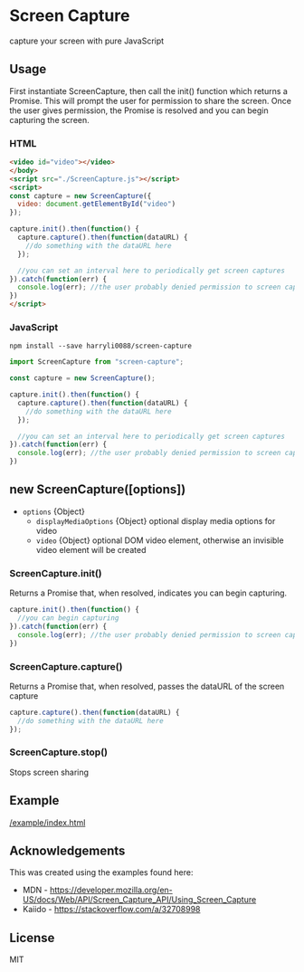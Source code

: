 # Screen Capture

capture your screen with pure JavaScript

## Usage
First instantiate ScreenCapture, then call the init() function which returns a Promise. This will prompt the user for permission to share the screen. Once the user gives permission, the Promise is resolved and you can begin capturing the screen.

### HTML
```html
<video id="video"></video>
</body>
<script src="./ScreenCapture.js"></script>
<script>
const capture = new ScreenCapture({
  video: document.getElementById("video")
});

capture.init().then(function() {
  capture.capture().then(function(dataURL) {
    //do something with the dataURL here
  });

  //you can set an interval here to periodically get screen captures
}).catch(function(err) {
  console.log(err); //the user probably denied permission to screen capture
})
</script>
```

### JavaScript
```
npm install --save harryli0088/screen-capture
```

```js
import ScreenCapture from "screen-capture";

const capture = new ScreenCapture();

capture.init().then(function() {
  capture.capture().then(function(dataURL) {
    //do something with the dataURL here
  });

  //you can set an interval here to periodically get screen captures
}).catch(function(err) {
  console.log(err); //the user probably denied permission to screen capture
})
```


## new ScreenCapture([options])
- `options` {Object}
  - `displayMediaOptions` {Object} optional display media options for video
  - `video` {Object} optional DOM video element, otherwise an invisible video element will be created

### ScreenCapture.init()
Returns a Promise that, when resolved, indicates you can begin capturing.

```js
capture.init().then(function() {
  //you can begin capturing
}).catch(function(err) {
  console.log(err); //the user probably denied permission to screen capture
})
```

### ScreenCapture.capture()
Returns a Promise that, when resolved, passes the dataURL of the screen capture

```js
capture.capture().then(function(dataURL) {
  //do something with the dataURL here
});
```

### ScreenCapture.stop()
Stops screen sharing


## Example
[/example/index.html](/example/index.html)

## Acknowledgements
This was created using the examples found here:
- MDN - https://developer.mozilla.org/en-US/docs/Web/API/Screen_Capture_API/Using_Screen_Capture
- Kaiido - https://stackoverflow.com/a/32708998

## License
MIT
